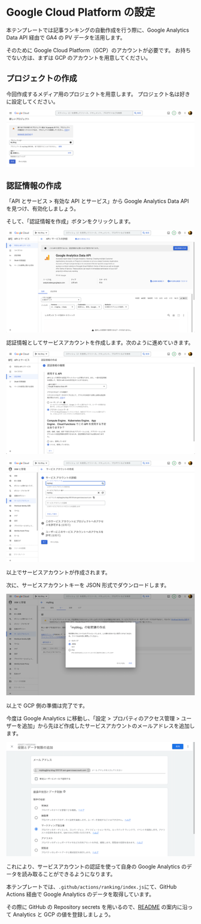 # Google Cloud Platform の設定

本テンプレートでは記事ランキングの自動作成を行う際に、Google Analytics Data API 経由で GA4 の PV データを活用します。

そのために Google Cloud Platform（GCP）のアカウントが必要です。
お持ちでない方は、まずは GCP のアカウントを用意してください。

## プロジェクトの作成

今回作成するメディア用のプロジェクトを用意します。
プロジェクト名は好きに設定してください。

![gcp-setting-01](/assets/gcp-setting-01.png)

## 認証情報の作成

「API とサービス > 有効な API とサービス」から Google Analytics Data API を見つけ、有効化しましょう。

そして、「認証情報を作成」ボタンをクリックします。

![gcp-setting-02](/assets/gcp-setting-02.png)

認証情報としてサービスアカウントを作成します。次のように進めていきます。

![gcp-setting-03](/assets/gcp-setting-03.png)

![gcp-setting-04](/assets/gcp-setting-04.png)

以上でサービスアカウントが作成されます。

次に、サービスアカウントキーを JSON 形式でダウンロードします。

![gcp-setting-05](/assets/gcp-setting-05.png)

以上で GCP 側の準備は完了です。

今度は Google Analytics に移動し、「設定 > プロパティのアクセス管理 > ユーザーを追加」から先ほど作成したサービスアカウントのメールアドレスを追加します。

![gcp-setting-06](/assets/gcp-setting-06.png)

これにより、サービスアカウントの認証を使って自身の Google Analytics のデータを読み取ることができるようになります。

本テンプレートでは、`.github/actions/ranking/index.js`にて、GitHub Actions 経由で Google Analytics のデータを取得しています。

その際に GitHub の Repository secrets を用いるので、[README](../README.md) の案内に沿って Analytics と GCP の値を登録しましょう。
